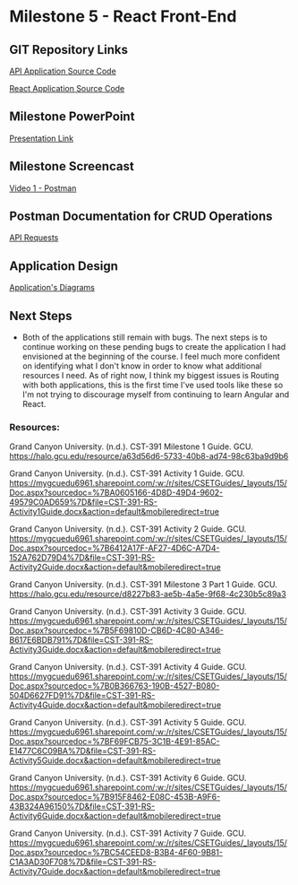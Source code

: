 # Milestone 5  - React Front-End

## GIT Repository Links
[API Application Source Code](https://github.com/qloriaa/cst391/tree/main/MilestoneProject)

[React Application Source Code](https://github.com/qloriaa/cst391/tree/main/week7/bookshop)

## Milestone PowerPoint
[Presentation Link](https://docs.google.com/presentation/d/1ZOUEjsWjGWI_JA4Jj_TjzAo_ZWL8ETZdJQwtTxtlVdY/edit?usp=sharing)

## Milestone Screencast
[Video 1 - Postman]()

## Postman Documentation for CRUD Operations
[API Requests](https://www.postman.com/telecoms-candidate-95543226/workspace/cst-391-js-web-app-dev/collection/32474471-91631e8c-7892-47b7-9470-aa68daaefb62?action=share&source=copy-link&creator=32474471)

## Application Design
[Application's Diagrams](https://drive.google.com/file/d/1tEShgaJixBi62OAzZYGeCBt9Ow1ZKsFu/view?usp=sharing)

## Next Steps
- Both of the applications still remain with bugs. The next steps is to continue working on these pending bugs to create the application I had envisioned at the beginning of the course. I feel much more confident on identifying what I don't know in order to know what additional resources I need. As of right now, I think my biggest issues is Routing with both applications, this is the first time I've used tools like these so I'm not trying to discourage myself from continuing to learn Angular and React.

### Resources:

Grand Canyon University. (n.d.). CST-391 Milestone 1 Guide. GCU. https://halo.gcu.edu/resource/a63d56d6-5733-40b8-ad74-98c63ba9d9b6 

Grand Canyon University. (n.d.). CST-391 Activity 1 Guide. GCU. https://mygcuedu6961.sharepoint.com/:w:/r/sites/CSETGuides/_layouts/15/Doc.aspx?sourcedoc=%7BA0605166-4D8D-49D4-9602-49579C0AD659%7D&file=CST-391-RS-Activity1Guide.docx&action=default&mobileredirect=true

Grand Canyon University. (n.d.). CST-391 Activity 2 Guide. GCU. https://mygcuedu6961.sharepoint.com/:w:/r/sites/CSETGuides/_layouts/15/Doc.aspx?sourcedoc=%7B6412A17F-AF27-4D6C-A7D4-152A762D79D4%7D&file=CST-391-RS-Activity2Guide.docx&action=default&mobileredirect=true

Grand Canyon University. (n.d.). CST-391 Milestone 3 Part 1 Guide. GCU. https://halo.gcu.edu/resource/d8227b83-ae5b-4a5e-9f68-4c230b5c89a3

Grand Canyon University. (n.d.). CST-391 Activity 3 Guide. GCU. https://mygcuedu6961.sharepoint.com/:w:/r/sites/CSETGuides/_layouts/15/Doc.aspx?sourcedoc=%7B5F69810D-CB6D-4C80-A346-B617E6BDB791%7D&file=CST-391-RS-Activity3Guide.docx&action=default&mobileredirect=true

Grand Canyon University. (n.d.). CST-391 Activity 4 Guide. GCU. https://mygcuedu6961.sharepoint.com/:w:/r/sites/CSETGuides/_layouts/15/Doc.aspx?sourcedoc=%7B0B366763-190B-4527-B080-504D6627FD91%7D&file=CST-391-RS-Activity4Guide.docx&action=default&mobileredirect=true

Grand Canyon University. (n.d.). CST-391 Activity 5 Guide. GCU. https://mygcuedu6961.sharepoint.com/:w:/r/sites/CSETGuides/_layouts/15/Doc.aspx?sourcedoc=%7BF69FCB75-3C1B-4E91-85AC-E1477C6C09BA%7D&file=CST-391-RS-Activity5Guide.docx&action=default&mobileredirect=true

Grand Canyon University. (n.d.). CST-391 Activity 6 Guide. GCU. https://mygcuedu6961.sharepoint.com/:w:/r/sites/CSETGuides/_layouts/15/Doc.aspx?sourcedoc=%7B915F8462-E08C-453B-A9F6-43B324A96150%7D&file=CST-391-RS-Activity6Guide.docx&action=default&mobileredirect=true 

Grand Canyon University. (n.d.). CST-391 Activity 7 Guide. GCU. https://mygcuedu6961.sharepoint.com/:w:/r/sites/CSETGuides/_layouts/15/Doc.aspx?sourcedoc=%7BC54CEED8-B3B4-4F60-9B81-C1A3AD30F708%7D&file=CST-391-RS-Activity7Guide.docx&action=default&mobileredirect=true 




